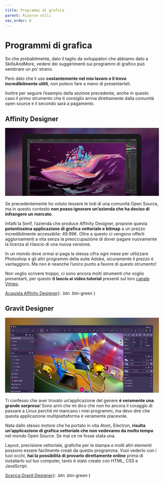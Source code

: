 ```yaml
---
title: Programmi di grafica
parent: Risorse utili
nav_order: 8
---
```


# Programmi di grafica
So che probabilmente, dato il taglio da sviluppatori che abbiamo dato a SkillsAndMore, vedere dei suggerimenti sui programmi di grafico può sembrare un po’ strano.

Però dato che li uso **costantemente nel mio lavoro e li trovo incredibilmente utitli**, non potevo fare a meno di presentarteli.

Inoltre per seguire l’esempio della sezione precedente, anche in questo caso il primo strumento che ti consiglio arriva direttamente dalla comunità open source e il secondo sarà a pagamento.

## Affinity Designer
![Affinity Designer](images/affinity-designer.jpg)

Se precedentemente ho voluto tessere le lodi di una comunità Open Source, ma in questo contesto **non posso ignorare un’azienda che ha deciso di infrangere un mercato**.

Infatti la Serif, l’azienda che produce Affinity Designer, propone questa **potentissima applicazione di grafica vettoriale e bitmap** a un prezzo incredibilmente accessibile: 49.99€. Oltre a questo ci vengono offerti aggiornamenti a vita senza la preoccupazione di dover pagare nuovamente la licenza al rilascio di una nuova versione.

In un mondo dove ormai si paga la stessa cifra ogni mese per utilizzare Photoshop e gli altri programmi della suite Adobe, sicuramente il prezzo è vantaggioro. Ma non è neanche l’unico punto a favore di questo strumento!

Non voglio scrivere troppo, ci sono ancora molti strumenti che voglio presentarti, per questo **ti lascio ai video tutorial** presenti sul loro [canale Vimeo](https://vimeo.com/channels/affinitydesigner).

[Acquista Affinity Designer](https://affinity.serif.com/it/designer/){: .btn .btn-green }

## Gravit Designer
![Gravit Designer](images/gravit-designer.jpg)

Ti confesso che aver trovato un’applicazione del genere **è veramente una grande sorpresa**! Sono anni che mi dico che non ho ancora il coraggio di passare a Linux perché mi mancano i miei programmi, ma devo dire che questa applicazione multipiattaforma è veramente piacevole.

Nata dallo stesso motore che ha portato in vita Atom, Electron, **risulta un’applicazione di grafica vettoriale che non vedevamo da molto tempo** nel mondo Open Source. Se mai ce ne fosse stata una.

Layout, precisione vettoriale, grafiche per la stampa e molti altri elementi possono essere facilmente creati da questo programma. Vuoi vederlo con i tuoi occhi, **hai la possibilità di provarlo direttamente online** prima di installarlo sul tuo computer, tanto è stato creato con HTML, CSS e JavaScript.

[Scarica Gravit Designer](https://designer.io/){: .btn .btn-green }
